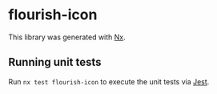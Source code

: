 # flourish-icon

This library was generated with [Nx](https://nx.dev).

## Running unit tests

Run `nx test flourish-icon` to execute the unit tests via [Jest](https://jestjs.io).
